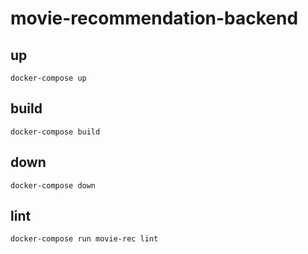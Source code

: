 # movie-recommendation-backend

## up
`docker-compose up`

## build
`docker-compose build`

## down
`docker-compose down`

## lint
`docker-compose run movie-rec lint`

